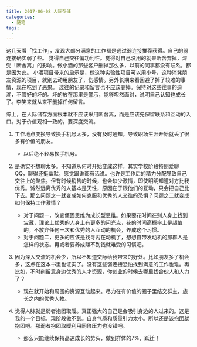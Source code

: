 ```yaml
---
title: 2017-06-08 人际存储
categories:
  - 随笔
tags:
  - 
---
```

这几天看「找工作」，发现大部分满意的工作都是通过弱连接推荐获得。自己的弱连接确实弱了些。
觉得自己交往偏功利性。觉得对自己没用的就果断舍弃掉，深受「断舍离」的影响。做小酒的那些客户删掉那么多，以前的同事都没有联系，都是因为此。
小酒项目带来的启示是，做这种实验性项目可以用小号，这种消耗朋友资源的项目，就别去动用朋友了，伤感情。另外长期来看回避了掉了较难的事情，现在吃到了恶果。
过往的记录和留言也不应该删掉。保持对这些往事的追溯，不管好的坏的。坏的放在那里是警示，能够坦然面对，说明自己认知也成长了。李笑来就从来不删掉任何留言。

综上，在人际储存方面根本就不应该采用断舍离，而是应该先保留联系和互动的入口。对于价值观相一致的，要深度交流。

1. 工作地点变换导致换手机号太多，没有及时通知。导致职场生涯开始就丢了很多有价值的朋友。
	- 以后绝不轻易换手机号。
		
2. 是确实不想聊太多。不知道从何时开始变成这样，其实学校阶段特别爱聊QQ，聊得还挺幽默，感觉跟谁都有话说。也许是工作后的精力分配导致自己交往上的聚焦。但有时候销售的时候，也会缺少激情，即使明明知道对方比我优秀。诚然远离优秀的人基本是天性，原因在于跟他们的互动，只会把自己比下去。那么问题之一就变成如何克服和优秀的人交往的恐惧？问题之二就变成如何保持工作激情？
	- 对于问题一，改变僵固思维为成长型思维。如果要花时间在别人身上找到宝藏，理论上优秀的人身上有更多的闪光点，花的时间高概率上是超值的。不放弃任何一次和优秀的人互动的机会，养成这个习惯。
	- 对于问题二，更多的应该是找寻内在动机了，想想自带发动机的那群人是怎样的状态。再或者要养成赚不到钱就难受的习惯吧。
	
3. 因为深入交流的机会少，所以不知道交际给我带来的好处。比如朋友多了机会多，这点在这本书里也证实了。没有这些弱连接恐怕找到满意的工作也难。再比如，不时刻留意身边优秀的人才资源，你创业的时候去哪里找合伙人和人力了？
	- 现在就开始和周围的资源互动起来。尽力在有价值的圈子里结交群主，族长之内的优秀人物。
	
4. 觉得人脉就是弱者抱团取暖。真正强大的自己是会吸引身边的人过来的。这是我的一个目标，现阶段做不到。自身气质和质量引力太小。所以还是该抱团就抱团吧。那弱者抱团取暖利用同侪压力也没错吧。
	- 那么只能继续保持高速成长的势头，做到群体的7%，跃迁！

